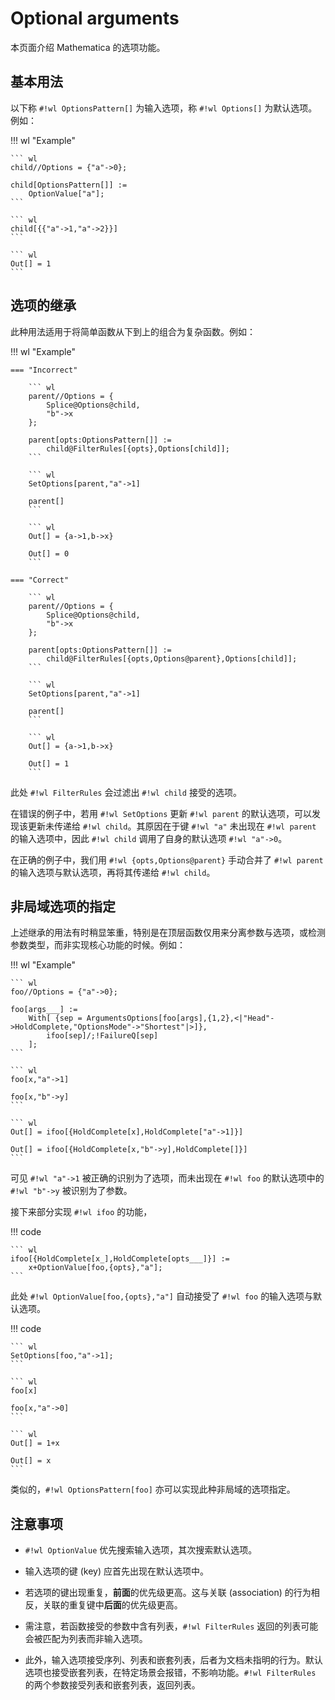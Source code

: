 # Optional arguments

本页面介绍 Mathematica 的选项功能。

## 基本用法

以下称 `#!wl OptionsPattern[]` 为输入选项，称 `#!wl Options[]` 为默认选项。例如：

!!! wl "Example"

    ``` wl
    child//Options = {"a"->0};

    child[OptionsPattern[]] :=
        OptionValue["a"];
    ```

    ``` wl
    child[{{"a"->1,"a"->2}}]
    ```

    ``` wl
    Out[] = 1
    ```

## 选项的继承

此种用法适用于将简单函数从下到上的组合为复杂函数。例如：

!!! wl "Example"

    === "Incorrect"

        ``` wl
        parent//Options = {
            Splice@Options@child,
            "b"->x
        };

        parent[opts:OptionsPattern[]] :=
            child@FilterRules[{opts},Options[child]];
        ```

        ``` wl
        SetOptions[parent,"a"->1]

        parent[]
        ```

        ``` wl
        Out[] = {a->1,b->x}

        Out[] = 0
        ```

    === "Correct"

        ``` wl
        parent//Options = {
            Splice@Options@child,
            "b"->x
        };

        parent[opts:OptionsPattern[]] :=
            child@FilterRules[{opts,Options@parent},Options[child]];
        ```

        ``` wl
        SetOptions[parent,"a"->1]

        parent[]
        ```

        ``` wl
        Out[] = {a->1,b->x}

        Out[] = 1
        ```

此处 `#!wl FilterRules` 会过滤出 `#!wl child` 接受的选项。

在错误的例子中，若用 `#!wl SetOptions` 更新 `#!wl parent` 的默认选项，可以发现该更新未传递给 `#!wl child`。其原因在于键 `#!wl "a"` 未出现在 `#!wl parent` 的输入选项中，因此 `#!wl child` 调用了自身的默认选项 `#!wl "a"->0`。

在正确的例子中，我们用 `#!wl {opts,Options@parent}` 手动合并了 `#!wl parent` 的输入选项与默认选项，再将其传递给 `#!wl child`。

## 非局域选项的指定

上述继承的用法有时稍显笨重，特别是在顶层函数仅用来分离参数与选项，或检测参数类型，而非实现核心功能的时候。例如：

!!! wl "Example"

    ``` wl
    foo//Options = {"a"->0};

    foo[args___] :=
        With[ {sep = ArgumentsOptions[foo[args],{1,2},<|"Head"->HoldComplete,"OptionsMode"->"Shortest"|>]},
            ifoo[sep]/;!FailureQ[sep]
        ];
    ```

    ``` wl
    foo[x,"a"->1]

    foo[x,"b"->y]
    ```

    ``` wl
    Out[] = ifoo[{HoldComplete[x],HoldComplete["a"->1]}]

    Out[] = ifoo[{HoldComplete[x,"b"->y],HoldComplete[]}]
    ```

可见 `#!wl "a"->1` 被正确的识别为了选项，而未出现在 `#!wl foo` 的默认选项中的 `#!wl "b"->y` 被识别为了参数。

接下来部分实现 `#!wl ifoo` 的功能，

!!! code

    ``` wl
    ifoo[{HoldComplete[x_],HoldComplete[opts___]}] :=
        x+OptionValue[foo,{opts},"a"];
    ```

此处 `#!wl OptionValue[foo,{opts},"a"]` 自动接受了 `#!wl foo` 的输入选项与默认选项。

!!! code

    ``` wl
    SetOptions[foo,"a"->1];
    ```

    ``` wl
    foo[x]

    foo[x,"a"->0]
    ```

    ``` wl
    Out[] = 1+x

    Out[] = x
    ```

类似的，`#!wl OptionsPattern[foo]` 亦可以实现此种非局域的选项指定。

## 注意事项

* `#!wl OptionValue` 优先搜索输入选项，其次搜索默认选项。

* 输入选项的键 (key) 应首先出现在默认选项中。

* 若选项的键出现重复，**前面**的优先级更高。这与关联 (association) 的行为相反，关联的重复键中**后面**的优先级更高。

* 需注意，若函数接受的参数中含有列表，`#!wl FilterRules` 返回的列表可能会被匹配为列表而非输入选项。

* 此外，输入选项接受序列、列表和嵌套列表，后者为文档未指明的行为。默认选项也接受嵌套列表，在特定场景会报错，不影响功能。`#!wl FilterRules` 的两个参数接受列表和嵌套列表，返回列表。